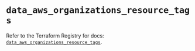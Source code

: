 # `data_aws_organizations_resource_tags`

Refer to the Terraform Registry for docs: [`data_aws_organizations_resource_tags`](https://registry.terraform.io/providers/hashicorp/aws/6.4.0/docs/data-sources/organizations_resource_tags).
